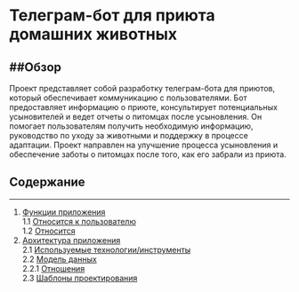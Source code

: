 # Телеграм-бот для приюта домашних животных
##Обзор
---
Проект представляет собой разработку телеграм-бота для приютов, который обеспечивает коммуникацию с пользователями. Бот предоставляет информацию о приюте, консультирует потенциальных усыновителей и ведет отчеты о питомцах после усыновления. Он помогает пользователям получить необходимую информацию, руководство по уходу за животными и поддержку в процессе адаптации. Проект направлен на улучшение процесса усыновления и обеспечение заботы о питомцах после того, как его забрали из приюта.

## Содержание
---

1. [Функции приложения](#функции-приложения)  
   1.1 [Относится к пользователю](#)  
   1.2 [Относится ](#-------)  
3. [Архитектура приложения](#архитектура-приложения)  
   2.1 [Используемые технологии/инструменты](#используемые-технологииинструменты)  
   2.2 [Модель данных](#модель-данных)  
      2.2.1 [Отношения](#отношения)  
   2.3 [Шаблоны проектирования](#шаблоны-проектирования)  

